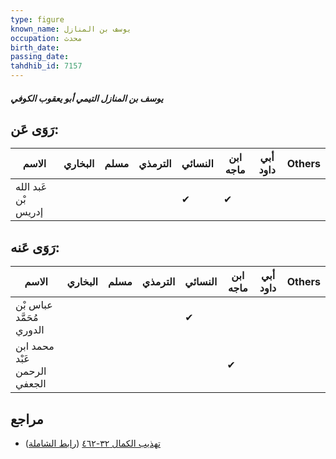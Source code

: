 ```yaml
---
type: figure
known_name: يوسف بن المنازل
occupation: محدث
birth_date:
passing_date:
tahdhib_id: 7157
---
```

##### يوسف بن المنازل التيمي أبو يعقوب الكوفي

## رَوَى عَن:
| الاسم               | البخاري | مسلم | الترمذي | النسائي | ابن ماجه | أبي داود | Others |
| ------------------- | ------- | ---- | ------- | ------- | -------- | -------- | ------ |
| عَبد الله بْن إدريس |         |      |         | ✔       | ✔        |          |        |
## رَوَى عَنه:
| الاسم                        | البخاري | مسلم | الترمذي | النسائي | ابن ماجه | أبي داود | Others |
| ---------------------------- | ------- | ---- | ------- | ------- | -------- | -------- | ------ |
| عباس بْن مُحَمَّد الدوري     |         |      |         | ✔       |          |          |        |
| محمد ابن عَبْد الرحمن الجعفي |         |      |         |         | ✔        |          |        |
## مراجع
- [تهذيب الكمال ٣٢-٤٦٢](obsidian://open?vault=Tahdhib-al-Kamal&file=Figures/٧١٥٧-يوسف%20بن%20المنازل%20التيمي%20أبو%20يعقوب%20الكوفي) ([رابط الشاملة](https://shamela.ws/book/3722/17576))
